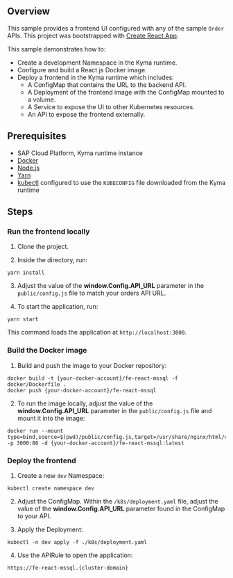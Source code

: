 ## Overview

This sample provides a frontend UI configured with any of the sample `Order` APIs. This project was bootstrapped with [Create React App](https://github.com/facebook/create-react-app).

This sample demonstrates how to:

- Create a development Namespace in the Kyma runtime.
- Configure and build a React.js Docker image.
- Deploy a frontend in the Kyma runtime which includes:
  - A ConfigMap that contains the URL to the backend API.
  - A Deployment of the frontend image with the ConfigMap mounted to a volume.
  - A Service to expose the UI to other Kubernetes resources.
  - An API to expose the frontend externally.

## Prerequisites

- SAP Cloud Platform, Kyma runtime instance
- [Docker](https://www.docker.com/)
- [Node.js](https://nodejs.org/en/)
- [Yarn](https://yarnpkg.com/)
- [kubectl](https://kubernetes.io/docs/tasks/tools/install-kubectl/) configured to use the `KUBECONFIG` file downloaded from the Kyma runtime

## Steps

### Run the frontend locally

1. Clone the project.

2. Inside the directory, run:

 ```
 yarn install
 ```

3. Adjust the value of the **window.Config.API_URL** parameter in the `public/config.js` file to match your orders API URL.

4. To start the application, run:

  ```
  yarn start
  ```

  This command loads the application at `http://localhost:3000`.

### Build the Docker image

1. Build and push the image to your Docker repository:

  ```
  docker build -t {your-docker-account}/fe-react-mssql -f docker/Dockerfile .
  docker push {your-docker-account}/fe-react-mssql
  ```

2. To run the image locally, adjust the value of the **window.Config.API_URL** parameter in the `public/config.js` file and mount it into the image:

  ```
  docker run --mount type=bind,source=$(pwd)/public/config.js,target=/usr/share/nginx/html/config.js -p 3000:80 -d {your-docker-account}/fe-react-mssql:latest
  ```

### Deploy the frontend

1. Create a new `dev` Namespace:

```shell script
kubectl create namespace dev
```

2. Adjust the ConfigMap. Within the `/k8s/deployment.yaml` file, adjust the value of the **window.Config.API_URL** parameter found in the ConfigMap to your API.

3. Apply the Deployment:

  ```shell script
  kubectl -n dev apply -f ./k8s/deployment.yaml
  ```

4. Use the APIRule to open the application:

  ```
  https://fe-react-mssql.{cluster-domain}
  ```
